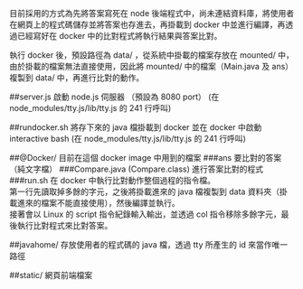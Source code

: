 目前採用的方式為先將答案寫死在 node 後端程式中，尚未連結資料庫，將使用者在網頁上的程式碼儲存並將答案也存進去，再掛載到 docker 中並進行編譯，再透過已經寫好在 docker 中的比對程式將執行結果與答案比對。

執行 docker 後，預設路徑為 data/ ，從系統中掛載的檔案存放在 mounted/ 中，由於掛載的檔案無法直接使用，因此將 mounted/ 中的檔案（Main.java 及 ans）複製到 data/ 中，再進行比對的動作。


##server.js
啟動 node.js 伺服器 （預設為 8080 port）
(在 node_modules/tty.js/lib/tty.js 的 241 行呼叫)

##rundocker.sh
將存下來的 java 檔掛載到 docker 並在 docker 中啟動 interactive bash
(在 node_modules/tty.js/lib/tty.js 的 241 行呼叫)

##@Docker/
目前在這個 docker image 中用到的檔案
###ans 
要比對的答案（純文字檔）
###Compare.java (Compare.class)
進行答案比對的程式
###run.sh
在 docker 中執行比對動作整個過程的指令檔。  
第一行先讀取掉多餘的字元，之後將掛載進來的 java 檔複製到 data 資料夾（掛載進來的檔案不能直接使用），然後編譯並執行。  
接著會以 Linux 的 script 指令紀錄輸入輸出，並透過 col 指令移除多餘字元，最後執行比對程式來比對答案。

##javahome/
存放使用者的程式碼的 java 檔，透過 tty 所產生的 id 來當作唯一路徑

##static/
網頁前端檔案

